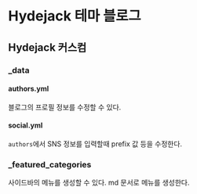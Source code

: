 # Hydejack 테마 블로그

## Hydejack 커스컴


### _data
#### authors.yml
블로그의 프로필 정보를 수정할 수 있다.

#### social.yml
`authors`에서 SNS 정보를 입력할때 prefix 값 등을 수정한다. 


### _featured_categories
사이드바의 메뉴를 생성할 수 있다. md 문서로 메뉴를 생성한다.
